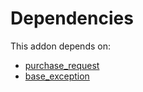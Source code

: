 # Dependencies

This addon depends on:

- [purchase_request](https://github.com/bringout/oca-workflow-process)
- [base_exception](https://github.com/bringout/oca-technical)
